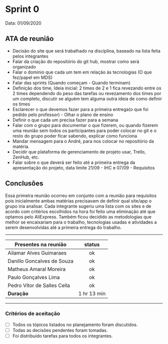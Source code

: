 # Sprint 0

Data: 01/09/2020

## ATA de reunião

   - Decisão do site que será trabalhado na disciplina, baseado na lista feita pelos integrantes
   - Falar da criação do repositório do git hub, mostrar como será organizado
   - Falar o domínio que cada um tem em relação às tecnologias (O que fez/papel em MDS)
   - Falar das sprints (Quando começam - Quando terminam)
   - Definição dos time, Ideia inicial: 2 times de 2 e 1 fica revezando entre os 2 times dependendo do peso das tarefas ou        revezamento dos times por um completo, discutir se alguém tem alguma outra ideia de como definir os times
   - Esclarecer o que devemos fazer para a primeira entrega(o que foi pedido pelo professor) - Olhar o plano de ensino
   - Definir o que cada um precisa fazer para a semana
   - Falar com o grupo para documentar o que fizerem, ou quando fizerem uma reunião sem todos os participantes para poder colocar no git e o resto do grupo poder ficar sabendo, explicar como funciona
   - Mandar mensagem para o André, para nos colocar no repositório da matéria.
   - Decidir que plataforma de gerenciamento de projeto usar, Trello, ZenHub, etc.
   - Falar sobre o que deverá ser feito até a primeira entrega da apresentação do projeto, data limite 21/09 - IHC e 07/09 - Requisitos

## Conclusões

Essa primeira reunião ocorreu em conjunto com a reunião para requisitos pois inicialmente ambas matérias precisavam de definir qual site/app o grupo iria analisar. Cada integrante sugeriu uma lista com os sites e de acordo com critérios escolhidos na hora foi feito uma eliminação até que optamos pelo AliExpress. Também ficou decidido as metodologias que melhor se encaixariam para o trabalho, tecnologias usadas e atividades a serem desenvolvidas até a primeira entrega do trabalho.

---

| Presentes na reunião    | status |
| ----------------------- | :----: |
| Ailamar Alves Guimaraes  | ok  |
| Danillo Goncalves de Souza | ok |
| Matheus Amaral Moreira   | ok |
| Paulo Gonçalves Lima     | ok |
| Pedro Vítor de Salles Cella | ok |
| **Duração** | 1 hr 13 min |

--- 

### Critérios de aceitação

- [ ] Todos os tópicos listados no planejamento foram discutidos. 
- [ ] Todas as decisões pendentes foram tomadas.
- [ ] Foi distribuído tarefas para todos os integrantes.